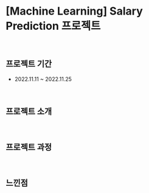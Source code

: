# [Machine Learning] Salary Prediction 프로젝트

<br>

## 프로젝트 기간
- 2022.11.11 ~ 2022.11.25

<br>

## 프로젝트 소개 

<br>

## 프로젝트 과정

<br>

## 느낀점
